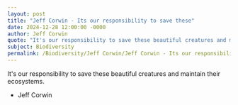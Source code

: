 ```yaml
---
layout: post
title: "Jeff Corwin - Its our responsibility to save these"
date: 2024-12-28 12:00:00 -0000
author: Jeff Corwin
quote: "It's our responsibility to save these beautiful creatures and maintain their ecosystems."
subject: Biodiversity
permalink: /Biodiversity/Jeff Corwin/Jeff Corwin - Its our responsibility to save these
---
```


It's our responsibility to save these beautiful creatures and maintain their ecosystems.

- Jeff Corwin

